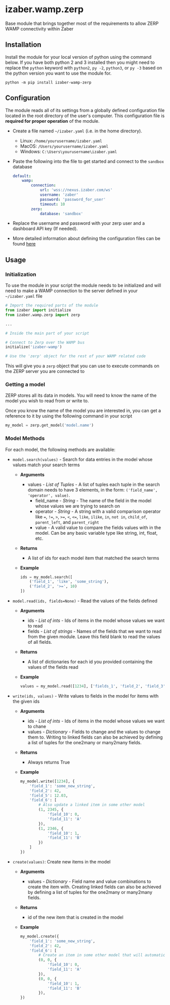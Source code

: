 # izaber.wamp.zerp

Base module that brings together most of the requirements to allow ZERP WAMP
connectivity within Zaber

## Installation

Install the module for your local version of python using the command below. If you have both python 2 and 3 installed then you might need to replace the `python` keyword with `python2`, `py -2`, `python3`, or `py -3` based on the python version you want to use the module for.

```
python -m pip install izaber-wamp-zerp
```

## Configuration

The module reads all of its settings from a globally defined configuration file located in the root directory of the user's computer. This configuration file is **required for proper operation** of the module.

- Create a file named `~/izaber.yaml` (i.e. in the home directory).
  - Linux: ``/home/yourusername/izaber.yaml``
  - MacOS: ``/Users/yourusername/izaber.yaml``
  - Windows: ``C:\Users\yourusername\izaber.yaml``

- Paste the following into the file to get started and connect to the `sandbox` database

  ```yaml
  default:
      wamp:
          connection:
              url: 'wss://nexus.izaber.com/ws'
              username: 'zaber'
              password: 'password_for_user'
              timeout: 10
          zerp:
              database: 'sandbox'
  ```
- Replace the username and password with your zerp user and a dashboard API key (If needed).
- More detailed information about defining the configuration files can be found [here](https://github.com/zabertech/python-izaber/blob/master/docs/tutorial.rst)

## Usage

### Initialization

To use the module in your script the module needs to be initialized and will need to make a WAMP connection to the server defined in your `~/izaber.yaml` file

```python
# Import the required parts of the module
from izaber import initialize
from izaber.wamp.zerp import zerp

...

# Inside the main part of your script

# Connect to Zerp over the WAMP bus
initialize('izaber-wamp')

# Use the 'zerp' object for the rest of your WAMP related code 
```

This will give you a `zerp` object that you can use to execute commands on the ZERP server you are connected to

### Getting a model

ZERP stores all its data in models. You will need to know the name of the model you wish to read from or write to.

Once you know the name of the model you are interested in, you can get a reference to it by using the following command in your script

```python
my_model = zerp.get_model('model.name')
```

### Model Methods

For each model, the following methods are available:
- `model.search(values)` - Search for data entries in the model whose values match your search terms
    - **Arguments**
        - values - *List of Tuples* - A list of tuples each tuple in the search domain needs to have 3 elements, in the form: `('field_name', 'operator', value)`.
            - field_name - *String* - The name of the field in the model whose values we are trying to search on
            - operator - *String* - A string with a valid comparison operator like `=`, `!=`, `>`, `>=`, `<`, `<=`, `like`, `ilike`, `in`, `not in`, `child_of`, `parent_left`, and `parent_right`
            - value - A valid value to compare the fields values with in the model. Can be any basic variable type like string, int, float, etc.
    - **Returns**
        - A list of ids for each model item that matched the search terms
    - **Example**

        ```python
        ids = my_model.search([
            ('field_1', 'like', 'some_string'),
            ('field_2', '>=', 10)
        ])
        ```
- `model.read(ids, fields=None)` - Read the values of the fields defined
    - **Arguments**
        - ids - *List of ints* - Ids of items in the model whose values we want to read
        - fields - *List of strings* - Names of the fields that we want to read from the given module. Leave this field blank to read the values of all fields.
    - **Returns**
        - A list of dictionaries for each id you provided containing the values of the fields read
    - **Example**
    
        ```python
        values = my_model.read([1234], ['fields_1', 'field_2', 'field_3'])
        ```
- `write(ids, values)` - Write values to fields in the model for items with the given ids
    - **Arguments**
        - ids - *List of ints* - Ids of items in the model whose values we want to chane
        - values - *Dictionary* - Fields to change and the values to change them to. Writing to linked fields can also be achieved by defining a list of tuples for the one2many or many2many fields.
    - **Returns**
        - Always returns True
    - **Example**

        ```python
        my_model.write([1234], {
            'field_1': 'some_new_string',
            'field_2': 42,
            'field_5': 12.03,
            'field_6': [
                # Also update a linked item in some other model
                (1, 2345, {
                    'field_10': 0,
                    'field_11': 'A'
                }),
                (1, 2346, {
                    'field_10': 1,
                    'field_11': 'B'
                })
            ]
        })
        ```
- `create(values)`: Create new items in the model
    - **Arguments**
        - values - *Dictionary* - Field name and value combinations to create the item with. Creating linked fields can also be achieved by defining a list of tuples for the one2many or many2many fields.
    - **Returns**
        - id of the new item that is created in the model
    - **Example**

        ```python
        my_model.create({
            'field_1': 'some_new_string',
            'field_2': 42,
            'field_6': [
                # Create an item in some other model that will automatically be linked to this object
                (0, 0, {
                    'field_10': 0,
                    'field_11': 'A'
                }),
                (0, 0, {
                    'field_10': 1,
                    'field_11': 'B'
                }),
        })
        ```
